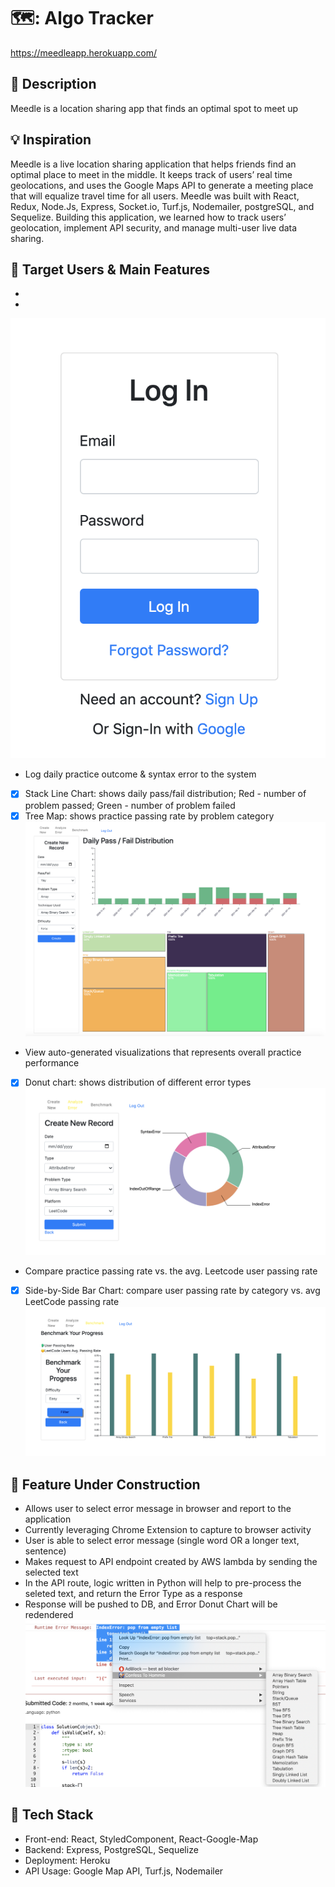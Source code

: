# 🗺️: Algo Tracker
https://meedleapp.herokuapp.com/

## :paperclip: Description
Meedle is a location sharing app that finds an optimal spot to meet up

## :bulb: Inspiration
Meedle is a live location sharing application that helps friends find an optimal place to meet in the middle. It keeps track of users’ real time geolocations, and uses the Google Maps API to generate a meeting place that will equalize travel time for all users. Meedle was built with React, Redux, Node.Js, Express, Socket.io, Turf.js, Nodemailer, postgreSQL, and Sequelize. Building this application, we learned how to track users’ geolocation, implement API security, and manage multi-user live data sharing.

## :thinking: Target Users & Main Features
- 
- 
![Image of Login](https://github.com/karin6543/AlgoTracker/blob/master/public/login.png)

- Log daily practice outcome & syntax error to the system
- [x] Stack Line Chart: shows daily pass/fail distribution; Red - number of problem passed; Green - number of problem failed
- [x] Tree Map: shows practice passing rate by problem category
![Image of Dashboard](https://github.com/karin6543/AlgoTracker/blob/master/public/dashboard.png)

- View auto-generated visualizations that represents overall practice performance
- [x] Donut chart: shows distribution of different error types
![Image of Error](https://github.com/karin6543/AlgoTracker/blob/master/public/error.png)

- Compare practice passing rate vs. the avg. Leetcode user passing rate
- [x] Side-by-Side Bar Chart: compare user passing rate by category vs. avg LeetCode passing rate
![Image of Benchmark](https://github.com/karin6543/AlgoTracker/blob/master/public/benchmark.png)

## :construction: Feature Under Construction 
- Allows user to select error message in browser and report to the application
- Currently leveraging Chrome Extension to capture to browser activity
- User is able to select error message (single word OR a longer text, sentence)
- Makes request to API endpoint created by AWS lambda by sending the selected text
- In the API route, logic written in Python will help to pre-process the seleted text, and return the Error Type as a response
- Response will be pushed to DB, and Error Donut Chart will be redendered
![Image of chrome](https://github.com/karin6543/AlgoTracker/blob/master/public/chrome.png)

## :cake: Tech Stack
- Front-end: React, StyledComponent, React-Google-Map 
- Backend: Express, PostgreSQL, Sequelize
- Deployment: Heroku
- API Usage: Google Map API, Turf.js, Nodemailer
